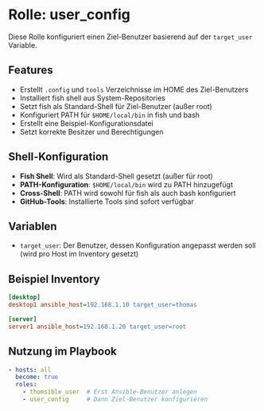 # Rolle: user_config

Diese Rolle konfiguriert einen Ziel-Benutzer basierend auf der `target_user` Variable.

## Features
- Erstellt `.config` und `tools` Verzeichnisse im HOME des Ziel-Benutzers
- Installiert fish shell aus System-Repositories
- Setzt fish als Standard-Shell für Ziel-Benutzer (außer root)
- Konfiguriert PATH für `$HOME/local/bin` in fish und bash
- Erstellt eine Beispiel-Konfigurationsdatei
- Setzt korrekte Besitzer und Berechtigungen

## Shell-Konfiguration
- **Fish Shell**: Wird als Standard-Shell gesetzt (außer für root)
- **PATH-Konfiguration**: `$HOME/local/bin` wird zu PATH hinzugefügt
- **Cross-Shell**: PATH wird sowohl für fish als auch bash konfiguriert
- **GitHub-Tools**: Installierte Tools sind sofort verfügbar

## Variablen
- `target_user`: Der Benutzer, dessen Konfiguration angepasst werden soll (wird pro Host im Inventory gesetzt)

## Beispiel Inventory
```ini
[desktop]
desktop1 ansible_host=192.168.1.10 target_user=thomas

[server]
server1 ansible_host=192.168.1.20 target_user=root
```

## Nutzung im Playbook
```yaml
- hosts: all
  become: true
  roles:
    - thomsible_user  # Erst Ansible-Benutzer anlegen
    - user_config     # Dann Ziel-Benutzer konfigurieren
```
